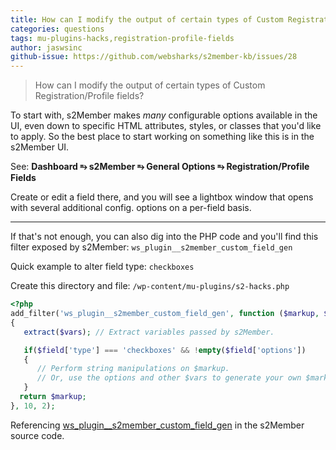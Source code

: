 ```yaml
---
title: How can I modify the output of certain types of Custom Registration/Profile fields?
categories: questions
tags: mu-plugins-hacks,registration-profile-fields
author: jaswsinc
github-issue: https://github.com/websharks/s2member-kb/issues/28
---
```


> How can I modify the output of certain types of Custom Registration/Profile fields?

To start with, s2Member makes _many_ configurable options available in the UI, even down to specific HTML attributes, styles, or classes that you'd like to apply. So the best place to start working on something like this is in the s2Member UI.

See: **Dashboard ⥱ s2Member ⥱ General Options ⥱ Registration/Profile Fields**

Create or edit a field there, and you will see a lightbox window that opens with several additional config. options on a per-field basis.

---

If that's not enough, you can also dig into the PHP code and you'll find this filter exposed by s2Member: `ws_plugin__s2member_custom_field_gen`

Quick example to alter field type: `checkboxes`

Create this directory and file:
`/wp-content/mu-plugins/s2-hacks.php`

```php
<?php
add_filter('ws_plugin__s2member_custom_field_gen', function ($markup, $vars)
{
   extract($vars); // Extract variables passed by s2Member.

   if($field['type'] === 'checkboxes' && !empty($field['options'])
   {
      // Perform string manipulations on $markup.
      // Or, use the options and other $vars to generate your own $markup.
   }
  return $markup;
}, 10, 2);
```

Referencing [ws_plugin__s2member_custom_field_gen](https://github.com/websharks/s2member/blob/000000-dev/s2member/includes/classes/custom-reg-fields.inc.php#L269) in the s2Member source code.